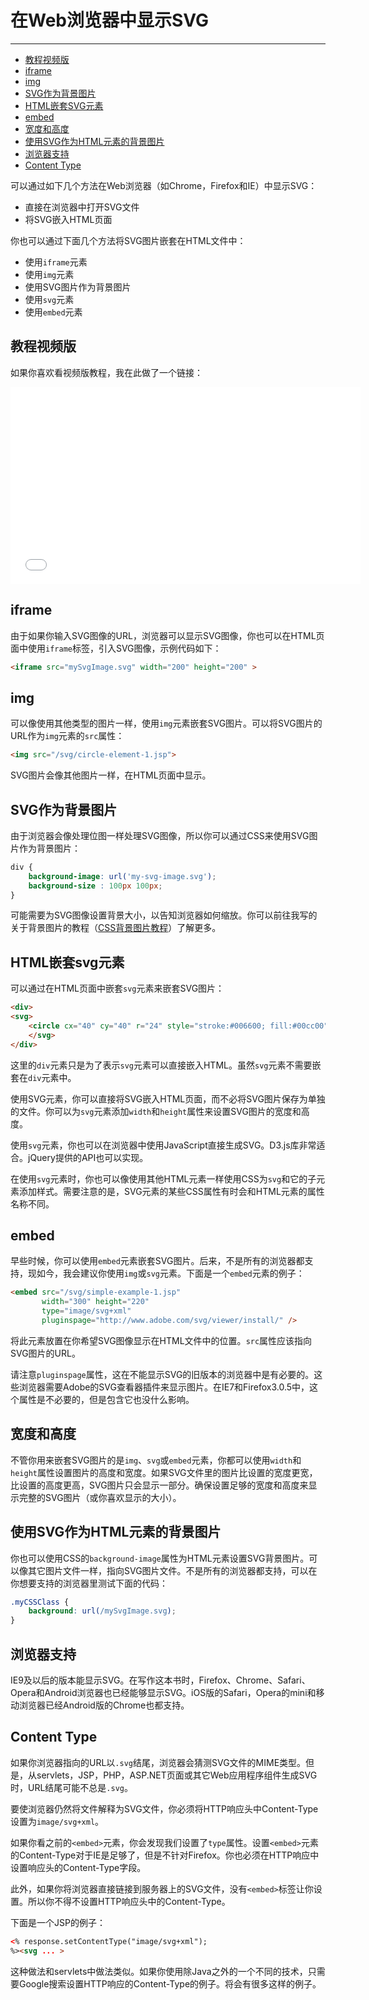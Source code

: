 # 在Web浏览器中显示SVG
***
> 
* [教程视频版](#教程视频版)
* [iframe](#iframe)
* [img](#img)
* [SVG作为背景图片](#svg作为背景图片)
* [HTML嵌套SVG元素](#html嵌套svg元素)
* [embed](#embed)
* [宽度和高度](#宽度和高度)
* [使用SVG作为HTML元素的背景图片](#使用svg作为html元素的背景图片)
* [浏览器支持](#浏览器支持)
* [Content Type](#content-type)

可以通过如下几个方法在Web浏览器（如Chrome，Firefox和IE）中显示SVG：

* 直接在浏览器中打开SVG文件
* 将SVG嵌入HTML页面

你也可以通过下面几个方法将SVG图片嵌套在HTML文件中：

* 使用`iframe`元素
* 使用`img`元素
* 使用SVG图片作为背景图片
* 使用`svg`元素
* 使用`embed`元素

## 教程视频版

如果你喜欢看视频版教程，我在此做了一个链接：

<iframe width="560" height="315" src="//www.youtube.com/embed/ETnIHQHneUE?list=PLL8woMHwr36F2tCFnWTbVBQAGQ6nTcXOO" frameborder="0" allowfullscreen="" class="DRAGDIS_VIDEO DRAGDIS_iframe"></iframe>

## iframe

由于如果你输入SVG图像的URL，浏览器可以显示SVG图像，你也可以在HTML页面中使用`iframe`标签，引入SVG图像，示例代码如下：
```html
<iframe src="mySvgImage.svg" width="200" height="200" >
```

## img

可以像使用其他类型的图片一样，使用`img`元素嵌套SVG图片。可以将SVG图片的URL作为`img`元素的`src`属性：
```html
<img src="/svg/circle-element-1.jsp">
```
SVG图片会像其他图片一样，在HTML页面中显示。

## SVG作为背景图片

由于浏览器会像处理位图一样处理SVG图像，所以你可以通过CSS来使用SVG图片作为背景图片：
```css
div {
	background-image: url('my-svg-image.svg');
	background-size : 100px 100px;
}
```
可能需要为SVG图像设置背景大小，以告知浏览器如何缩放。你可以前往我写的关于背景图片的教程（[CSS背景图片教程](http://tutorials.jenkov.com/css/background-image.html)）了解更多。

## HTML嵌套svg元素

可以通过在HTML页面中嵌套`svg`元素来嵌套SVG图片：
```html
<div>
<svg>
    <circle cx="40" cy="40" r="24" style="stroke:#006600; fill:#00cc00"/>
    </svg>
</div>
```
这里的`div`元素只是为了表示`svg`元素可以直接嵌入HTML。虽然`svg`元素不需要嵌套在`div`元素中。

使用SVG元素，你可以直接将SVG嵌入HTML页面，而不必将SVG图片保存为单独的文件。你可以为`svg`元素添加`width`和`height`属性来设置SVG图片的宽度和高度。

使用`svg`元素，你也可以在浏览器中使用JavaScript直接生成SVG。D3.js库非常适合。jQuery提供的API也可以实现。

在使用`svg`元素时，你也可以像使用其他HTML元素一样使用CSS为`svg`和它的子元素添加样式。需要注意的是，SVG元素的某些CSS属性有时会和HTML元素的属性名称不同。

## embed

早些时候，你可以使用`embed`元素嵌套SVG图片。后来，不是所有的浏览器都支持，现如今，我会建议你使用`img`或`svg`元素。下面是一个`embed`元素的例子：

```html
<embed src="/svg/simple-example-1.jsp"
       width="300" height="220"
       type="image/svg+xml"
       pluginspage="http://www.adobe.com/svg/viewer/install/" />
```

将此元素放置在你希望SVG图像显示在HTML文件中的位置。`src`属性应该指向SVG图片的URL。

请注意`pluginspage`属性，这在不能显示SVG的旧版本的浏览器中是有必要的。这些浏览器需要Adobe的SVG查看器插件来显示图片。在IE7和Firefox3.0.5中，这个属性是不必要的，但是包含它也没什么影响。

## 宽度和高度

不管你用来嵌套SVG图片的是`img`、`svg`或`embed`元素，你都可以使用`width`和`height`属性设置图片的高度和宽度。如果SVG文件里的图片比设置的宽度更宽，比设置的高度更高，SVG图片只会显示一部分。确保设置足够的宽度和高度来显示完整的SVG图片（或你喜欢显示的大小）。

## 使用SVG作为HTML元素的背景图片

你也可以使用CSS的`background-image`属性为HTML元素设置SVG背景图片。可以像其它图片文件一样，指向SVG图片文件。不是所有的浏览器都支持，可以在你想要支持的浏览器里测试下面的代码：

```css
.myCSSClass {
	background: url(/mySvgImage.svg);
}
```

## 浏览器支持

IE9及以后的版本能显示SVG。在写作这本书时，Firefox、Chrome、Safari、Opera和Android浏览器也已经能够显示SVG。iOS版的Safari，Opera的mini和移动浏览器已经Android版的Chrome也都支持。

## Content Type

如果你浏览器指向的URL以`.svg`结尾，浏览器会猜测SVG文件的MIME类型。但是，从servlets，JSP，PHP，ASP.NET页面或其它Web应用程序组件生成SVG时，URL结尾可能不总是`.svg`。

要使浏览器仍然将文件解释为SVG文件，你必须将HTTP响应头中Content-Type设置为`image/svg+xml`。

如果你看之前的`<embed>`元素，你会发现我们设置了`type`属性。设置`<embed>`元素的Content-Type对于IE是足够了，但是不针对Firefox。你也必须在HTTP响应中设置响应头的Content-Type字段。

此外，如果你将浏览器直接链接到服务器上的SVG文件，没有`<embed>`标签让你设置。所以你不得不设置HTTP响应头中的Content-Type。

下面是一个JSP的例子：
```html
<% response.setContentType("image/svg+xml");
%><svg ... >
```

这种做法和servlets中做法类似。如果你使用除Java之外的一个不同的技术，只需要Google搜索设置HTTP响应的Content-Type的例子。将会有很多这样的例子。
